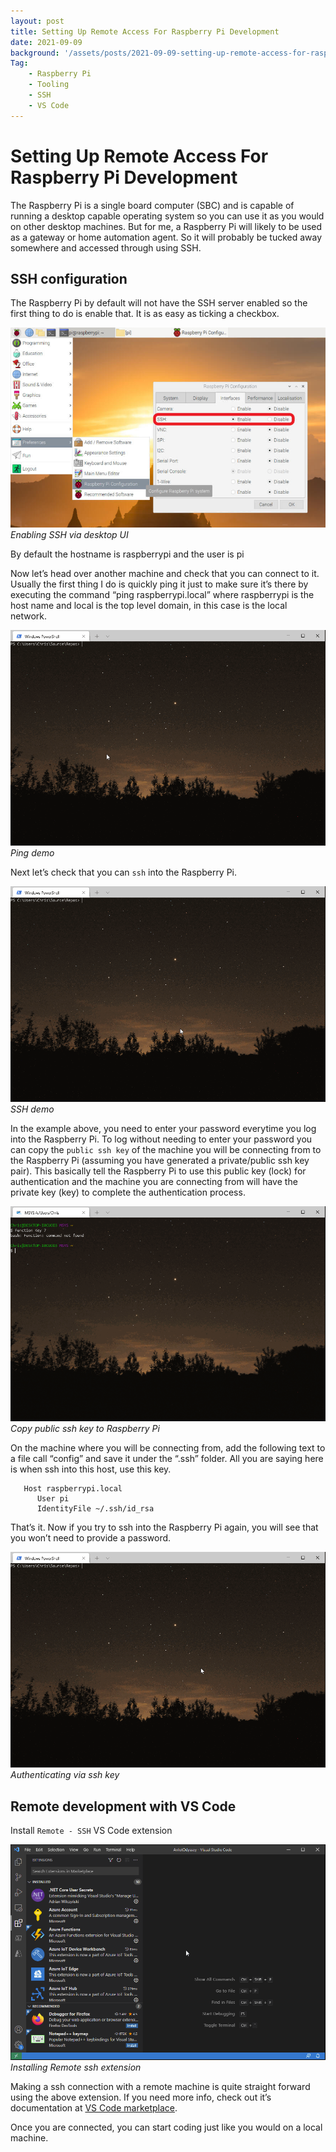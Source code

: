 ```yaml
---
layout: post
title: Setting Up Remote Access For Raspberry Pi Development
date: 2021-09-09
background: '/assets/posts/2021-09-09-setting-up-remote-access-for-raspberry-pi-development/post-banner-2021-09-09-setting-up-remote-access-for-raspberry-pi-development.jpg'
Tag:
    - Raspberry Pi
    - Tooling
    - SSH
    - VS Code
---
```


# Setting Up Remote Access For Raspberry Pi Development

The Raspberry Pi is a single board computer (SBC) and is capable of running a desktop capable operating system so you can use it as you would on other desktop machines. But for me, a Raspberry Pi will likely to be used as a gateway or home automation agent. So it will probably be tucked away somewhere and accessed through using SSH.

## SSH configuration

The Raspberry Pi by default will not have the SSH server enabled so the first thing to do is enable that. It is as easy as ticking a checkbox.

![Enabling SSH via desktop UI](/assets/posts/2021-09-09-setting-up-remote-access-for-raspberry-pi-development/gui-version-of-enabling-ssh.jpg)
_Enabling SSH via desktop UI_

By default the hostname is raspberrypi and the user is pi

Now let’s head over another machine and check that you can connect to it. Usually the first thing I do is quickly ping it just to make sure it’s there by executing the command “ping raspberrypi.local” where raspberrypi is the host name and local is the top level domain, in this case is the local network.

![Ping demo](/assets/posts/2021-09-09-setting-up-remote-access-for-raspberry-pi-development/pi_ping_test.gif)
_Ping demo_

Next let’s check that you can `ssh` into the Raspberry Pi.

![SSH demo](/assets/posts/2021-09-09-setting-up-remote-access-for-raspberry-pi-development/pi_ssh_test.gif)
_SSH demo_

In the example above, you need to enter your password everytime you log into the Raspberry Pi. To log without needing to enter your password you can copy the `public ssh key` of the machine you will be connecting from to the Raspberry Pi (assuming you have generated a private/public ssh key pair). This basically tell the Raspberry Pi to use this public key (lock) for authentication and the machine you are connecting from will have the private key (key) to complete the authentication process.

![Copy public ssh key to Raspberry Pi](/assets/posts/2021-09-09-setting-up-remote-access-for-raspberry-pi-development/copy_ssh_key_to_pi.gif)
_Copy public ssh key to Raspberry Pi_

On the machine where you will be connecting from, add the following text to a file call “config” and save it under the “.ssh” folder. All you are saying here is when ssh into this host, use this key.

```
   Host raspberrypi.local
      User pi
      IdentityFile ~/.ssh/id_rsa
```

That’s it. Now if you try to ssh into the Raspberry Pi again, you will see that you won’t need to provide a password.

![Authenticating via ssh key](/assets/posts/2021-09-09-setting-up-remote-access-for-raspberry-pi-development/ssh_into_pi_without_password.gif)
_Authenticating via ssh key_

## Remote development with VS Code

Install `Remote - SSH` VS Code extension

![Installing Remote ssh extension](/assets/posts/2021-09-09-setting-up-remote-access-for-raspberry-pi-development/install_vscode_ssh_extension.gif)
_Installing Remote ssh extension_

Making a ssh connection with a remote machine is quite straight forward using the above extension. If you need more info, check out it’s documentation at [VS Code marketplace](https://marketplace.visualstudio.com/items?itemName=ms-vscode-remote.remote-ssh).

Once you are connected, you can start coding just like you would on a local machine.

